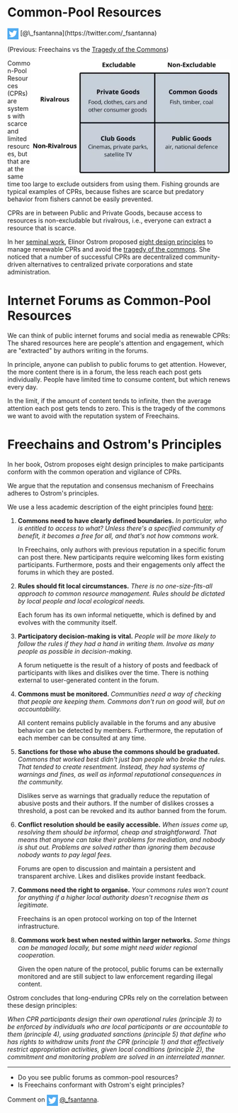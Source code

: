 # Common-Pool Resources

<img src="../twitter.png" style="vertical-align:middle">
[@\_fsantanna](https://twitter.com/_fsantanna)

(Previous: Freechains vs the [Tragedy of the Commons](tragedy.md))

<img src="goods.webp" align="right" width="450" title="(from BoyceWire)">

<!--
https://boycewire.com/what-are-the-4-types-of-economic-goods/
-->

Common-Pool Resources (CPRs) are systems with scarce and limited resources, but
that are at the same time too large to exclude outsiders from using them.
Fishing grounds are typical examples of CPRs, because fishes are scarce but
predatory behavior from fishers cannot be easily prevented.

CPRs are in between Public and Private Goods, because access to resources is
non-excludable but rivalrous, i.e., everyone can extract a resource that is
scarce.

In her [seminal work][1], Elinor Ostrom proposed [eight design principles][2]
to manage renewable CPRs and avoid the [tragedy of the commons][3].
She noticed that a number of successful CPRs are decentralized community-driven
alternatives to centralized private corporations and state administration.

# Internet Forums as Common-Pool Resources

We can think of public internet forums and social media as renewable CPRs:
The shared resources here are people's attention and engagement, which are
"extracted" by authors writing in the forums.

In principle, anyone can publish to public forums to get attention.
However, the more content there is in a forum, the less reach each post gets
individually.
People have limited time to consume content, but which renews every day.

In the limit, if the amount of content tends to infinite, then the average
attention each post gets tends to zero.
This is the tragedy of the commons we want to avoid with the reputation system
of Freechains.

# Freechains and Ostrom's Principles

In her book, Ostrom proposes eight design principles to make participants
conform with the common operation and vigilance of CPRs.

We argue that the reputation and consensus mechanism of Freechains adheres
to Ostrom's principles.

We use a less academic description of the eight principles found [here][4]:

1. **Commons need to have clearly defined boundaries.**
    *In particular, who is entitled to access to what? Unless there's a
    specified community of benefit, it becomes a free for all, and that's not
    how commons work.*

    In Freechains, only authors with previous reputation in a specific forum
    can post there.
    New participants require welcoming likes form existing participants.
    Furthermore, posts and their engagements only affect the forums in which
    they are posted.

2. **Rules should fit local circumstances.**
    *There is no one-size-fits-all approach to common resource management.
    Rules should be dictated by local people and local ecological needs.*

    Each forum has its own informal netiquette, which is defined by and evolves
    with the community itself.

3. **Participatory decision-making is vital.**
    *People will be more likely to follow the rules if they had a hand in
    writing them. Involve as many people as possible in decision-making.*

    A forum netiquette is the result of a history of posts and feedback of
    participants with likes and dislikes over the time.
    There is nothing external to user-generated content in the forum.

4. **Commons must be monitored.**
    *Communities need a way of checking that people are keeping them. Commons
    don't run on good will, but on accountability.*

    All content remains publicly available in the forums and any abusive
    behavior can be detected by members.
    Furthermore, the reputation of each member can be consulted at any time.

5. **Sanctions for those who abuse the commons should be graduated.**
    *Commons that worked best didn't just ban people who broke the rules. That
    tended to create resentment. Instead, they had systems of warnings and
    fines, as well as informal reputational consequences in the community.*

    Dislikes serve as warnings that gradually reduce the reputation of abusive
    posts and their authors.
    If the number of dislikes crosses a threshold, a post can be revoked and
    its author banned from the forum.

6. **Conflict resolution should be easily accessible.**
    *When issues come up, resolving them should be informal, cheap and
    straightforward. That means that anyone can take their problems for
    mediation, and nobody is shut out. Problems are solved rather than ignoring
    them because nobody wants to pay legal fees.*

    Forums are open to discussion and maintain a persistent and transparent
    archive.
    Likes and dislikes provide instant feedback.

7. **Commons need the right to organise.**
    *Your commons rules won't count for anything if a higher local authority
    doesn't recognise them as legitimate.*

    Freechains is an open protocol working on top of the Internet
    infrastructure.

8. **Commons work best when nested within larger networks.**
    *Some things can be managed locally, but some might need wider regional
    cooperation.*

    Given the open nature of the protocol, public forums can be externally
    monitored and are still subject to law enforcement regarding illegal
    content.

<!--
1. **Clearly defined boundaries.**
   *Individuals or households who have rights to withdraw resource units from
   the CPR must be clearly defined, as must the boundaries of the CPR itself.*
2. **Congruence between appropriation and provision rules and local conditions.**
    *Appropriation rules restricting time, place, technology, and/or quantity
    of resource units are related to local labor, material, and/or money.
3. **Collective-choice arrangements**
    *Most individuals affected by the operational rules can participate in
    modifying the operational rules.*
4. **Monitoring.**
    *Monitors, who actively audit CPR conditions and appropriator behavior, are
    accountable to the appropriators or are the appropriators.*
5. **Graduated sanctions.**
    *Appropriators who violate operational rules are likely to be assessed
    graduated sanctions (depending on the seriousness and context of the
    offense) by other appropriators, by officials accountable to these
    appropriators, or by both.*
6. **Conflict-resolution mechanisms**
    *Appropriators and their officials have rapid access to low-cost local
    arenas to resolve conflicts among appropriators or between appropriators
    and officials.*
7. **Minimal recognition of rights to organize**.
    *The rights of appropriators to devise their own institutions are not
    challenged by external governmental authorities.*
8. **Nested enterprises**.
    *Appropriation, provision, monitoring, enforcement, conflict resolution,
    and governance activities are organized in multiple layers of nested
    enterprises.*
-->

Ostrom concludes that long-enduring CPRs rely on the correlation between these
design principles:

*When CPR participants design their own operational rules (principle 3) to be
enforced by individuals who are local participants or are accountable to them
(principle 4), using graduated sanctions (principle 5) that define who has
rights to withdraw units front the CPR (principle 1) and that effectively
restrict appropriation activities, given local conditions (principle 2), the
commitment and monitoring problem are solved in an interrelated manner.*

[1]: https://www.cambridge.org/core/books/governing-the-commons/7AB7AE11BADA84409C34815CC288CD79
[2]: https://www.onthecommons.org/magazine/elinor-ostroms-8-principles-managing-commmons
[3]: https://en.wikipedia.org/wiki/Tragedy_of_the_commons
[4]: https://earthbound.report/2018/01/15/elinor-ostroms-8-rules-for-managing-the-commons/

<!--
https://earthbound.report/2017/12/19/book-review-elinor-ostroms-rules-for-radicals-by-derek-wall/
-->

---

- Do you see public forums as common-pool resources?
- Is Freechains conformant with Ostrom's eight principles?

Comment on <img src="../twitter.png" style="vertical-align:middle">
[@\_fsantanna](https://twitter.com/_fsantanna/status/TODO).
